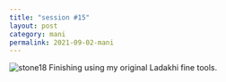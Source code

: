 ```yaml
---
title: "session #15"
layout: post
category: mani
permalink: 2021-09-02-mani
---
```


![stone18](/assets/images/mani/mani10/stone18.jpg)
Finishing using my original Ladakhi fine tools.
